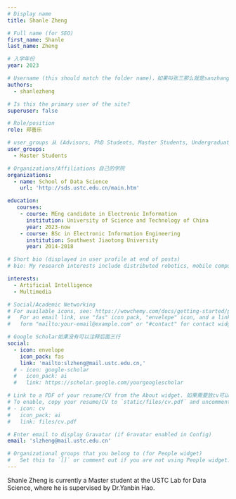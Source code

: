 ```yaml
---
# Display name
title: Shanle Zheng 

# Full name (for SEO)
first_name: Shanle
last_name: Zheng

# 入学年份
year: 2023

# Username (this should match the folder name)，如果叫张三那么就是sanzhang
authors:
  - shanlezheng

# Is this the primary user of the site? 
superuser: false

# Role/position 
role: 郑善乐

# user_groups 从 (Advisors, PhD Students, Master Students, Undergraduate) 从这四个里面选
user_groups:
  - Master Students

# Organizations/Affiliations 自己的学院
organizations:
  - name: School of Data Science
    url: 'http://sds.ustc.edu.cn/main.htm'

education:
   courses:
    - course: MEng candidate in Electronic Information
      institution: University of Science and Technology of China
      year: 2023-now
    - course: BSc in Electronic Information Engineering
      institution: Southwest Jiaotong University
      year: 2014-2018

# Short bio (displayed in user profile at end of posts)
# bio: My research interests include distributed robotics, mobile computing and programmable matter.

interests:
  - Artificial Intelligence
  - Multimedia

# Social/Academic Networking
# For available icons, see: https://wowchemy.com/docs/getting-started/page-builder/#icons
#   For an email link, use "fas" icon pack, "envelope" icon, and a link in the
#   form "mailto:your-email@example.com" or "#contact" for contact widget.

# Google Scholar如果没有可以注释后面三行
social:
  - icon: envelope
    icon_pack: fas
    link: 'mailto:slzheng@mail.ustc.edu.cn,'
  # - icon: google-scholar
  #   icon_pack: ai
  #   link: https://scholar.google.com/yourgooglescholar

# Link to a PDF of your resume/CV from the About widget. 如果需要放cv可以发给我
# To enable, copy your resume/CV to `static/files/cv.pdf` and uncomment the lines below.
# - icon: cv
#   icon_pack: ai
#   link: files/cv.pdf

# Enter email to display Gravatar (if Gravatar enabled in Config)
email: 'slzheng@mail.ustc.edu.cn'

# Organizational groups that you belong to (for People widget)
#   Set this to `[]` or comment out if you are not using People widget.
---
```


Shanle Zheng is currently a Master student at the USTC Lab for Data Science, where he is supervised by Dr.Yanbin Hao.
